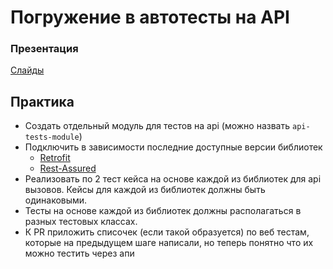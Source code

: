 # Погружение в автотесты на API

### Презентация

 [Слайды](https://speakerdeck.com/orlovsky/automated-testing-web-api)

## Практика

- Создать отдельный модуль для тестов на api (можно назвать `api-tests-module`)
- Подключить в зависимости последние доступные версии библиотек
  - [Retrofit](http://square.github.io/retrofit/)
  - [Rest-Assured](https://github.com/jayway/rest-assured/wiki/GettingStarted)
- Реализовать по 2 тест кейса на основе каждой из библиотек для api вызовов. Кейсы для каждой из библиотек должны быть одинаковыми.
- Тесты на основе каждой из библиотек должны располагаться в разных тестовых классах.
- К PR приложить списочек (если такой образуется) по веб тестам, которые на предыдущем шаге написали, но теперь понятно что их можно тестить через апи
